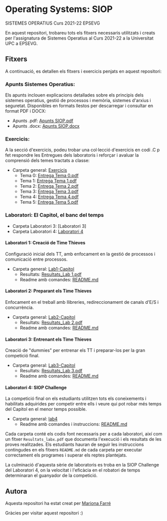 # Operating Systems: SIOP
SISTEMES OPERATIUS  Curs 2021-22 EPSEVG

En aquest repositori, trobareu tots els fitxers necessaris utilitzats i creats per l'assignatura de Sistemes Operatius al Curs 2021-22 a la Universitat UPC a EPSEVG.

## Fitxers
A continuació, es detallen els fitxers i exercicis penjats en aquest repositori:

### Apunts Sistemes Operatius:
Els apunts inclouen explicacions detallades sobre els principis dels sistemes operatius, gestió de processos i memòria, sistemes d'arxius i seguretat. Disponibles en formats llestos per descarregar i consultar en format PDF i DOCX:
- Apunts .pdf:  [Apunts SIOP.pdf ](https://github.com/Mariona-FT/Operating-Systems-SIOP/blob/main/Apunts%20SIOP.pdf)
- Apunts .docx: [Apunts SIOP.docx](https://github.com/Mariona-FT/Operating-Systems-SIOP/blob/main/Apunts%20SIOP.docx) 

### Exercicis: 
A la secció d'exercicis, podeu trobar una col·lecció d'exercicis en codi .C p fet respondre les Entregues dels laboratoris i reforçar i avaluar la comprensió dels temes tractats a classe: 

- Carpeta general: [Exercicis](https://github.com/Mariona-FT/Operating-Systems-SIOP/tree/main/Exercicis)
  - Tema 0: [Entrega Tema 0.pdf](https://github.com/Mariona-FT/Operating-Systems-SIOP/blob/main/Exercicis/Entrega%20Tema%200.pdf)
  - Tema 1: [Entrega Tema 1.pdf](https://github.com/Mariona-FT/Operating-Systems-SIOP/blob/main/Exercicis/Entrega%20Tema%201.pdf)
  - Tema 2: [Entrega Tema 2.pdf](https://github.com/Mariona-FT/Operating-Systems-SIOP/blob/main/Exercicis/Entrega%20Tema%202.pdf)
  - Tema 3: [Entrega Tema 3.pdf](https://github.com/Mariona-FT/Operating-Systems-SIOP/blob/main/Exercicis/Entrega%20Tema%203.pdf)
  - Tema 4: [Entrega Tema 4.pdf](https://github.com/Mariona-FT/Operating-Systems-SIOP/blob/main/Exercicis/Entrega%20Tema%204.pdf)
  - Tema 5: [Entrega Tema 5.pdf](https://github.com/Mariona-FT/Operating-Systems-SIOP/blob/main/Exercicis/Entrega%20Tema%205.pdf)


### Laboratori: El Capitol, el banc del temps

 -   Carpeta Laboratori 3: [Laboratori 3]
 -   Carpeta Laboratori 4: [Laboratori 4](https://github.com/Mariona-FT/Operating-Systems-SIOP/tree/main/Lab4-Capitol)


#### Laboratori 1: Creació de Time Thieves
Configuració inicial dels TT, amb enfocament en la gestió de processos i comunicació entre processos.

- Carpeta general: [Lab1-Capitol](https://github.com/Mariona-FT/Operating-Systems-SIOP/tree/main/Lab1-Capitol)
  - Resultats: [Resultats_Lab 1.pdf](https://github.com/Mariona-FT/Operating-Systems-SIOP/blob/main/Lab1-Capitol/Resultats_Lab%201.pdf)
  - Readme amb comandes: [README.md](https://github.com/Mariona-FT/Operating-Systems-SIOP/blob/main/Lab1-Capitol/README.md)

#### Laboratori 2: Preparant els Time Thieves
Enfocament en el treball amb llibreries, redireccionament de canals d'E/S i concurrència.

- Carpeta general: [Lab2-Capitol](https://github.com/Mariona-FT/Operating-Systems-SIOP/tree/main/Lab2-Capitol)
  - Resultats: [Resultats_Lab 2.pdf](https://github.com/Mariona-FT/Operating-Systems-SIOP/blob/main/Lab2-Capitol/Resultats_Lab%202.pdf)
  - Readme amb comandes: [README.md](https://github.com/Mariona-FT/Operating-Systems-SIOP/blob/main/Lab2-Capitol/README.md)

#### Laboratori 3: Entrenant els Time Thieves
Creació de "dummies" per entrenar els TT i preparar-los per la gran competició final.

- Carpeta general: [Lab3-Capitol](https://github.com/Mariona-FT/Operating-Systems-SIOP/tree/main/Lab3-Capitol)
  - Resultats: [Resultats_Lab 3.pdf](https://github.com/Mariona-FT/Operating-Systems-SIOP/blob/main/Lab3-Capitol/Resultats_Lab%203.pdf)
  - Readme amb comandes: [README.md](https://github.com/Mariona-FT/Operating-Systems-SIOP/blob/main/Lab3-Capitol/README.md)

#### Laboratori 4: SIOP Challenge
La competició final on els estudiants utilitzen tots els coneixements i habilitats adquirides per competir entre ells i veure qui pot robar més temps del Capitol en el menor temps possible.

- Carpeta general: [lab4](link-al-lab4)
  - Readme amb comandes i instruccions: [README.md](link-al-readme-lab4)

Cada carpeta conté els codis font necessaris per a cada laboratori, així com un fitxer `Resultats_labx.pdf` que documenta l'execució i els resultats de les proves realitzades. Els estudiants hauran de seguir les instruccions contingudes en els fitxers `README.md` de cada carpeta per executar correctament els programes i superar els reptes plantejats.

La culminació d'aquesta sèrie de laboratoris es troba en la SIOP Challenge del Laboratori 4, on la velocitat i l'eficàcia en el robatori de temps determinaran el guanyador de la competició.


## Autora

Aquesta repositori ha estat creat per [Mariona Farré](https://github.com/Mariona-FT) 


Gràcies per visitar aquest repositori :)
